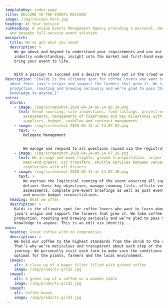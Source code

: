 ```yaml
---
templateKey: index-page
title: WELCOME TO THE EVENTS RACCOON
image: /img/raccoon_hero.jpg
heading: At Your Service
subheading: A unique Events Management Agency providing a personal, dedicated
  and bespoke full-service event solution.
mainpitch:
  title: We've got what you need!
  description: >
    We go above and beyond to understand your requirements and use our vast
    industry understanding, insight into the market and first-hand experience to
    bring your event to life.


    With a passion to succeed and a desire to stand out in the crowd we bring you personality, confidence, fun and professionalism all hand-delivered in a transparent solution.
description: "[Kaldi is the ultimate spot for coffee lovers who want to learn
  about their java’s origin and support the farmers that grew it. We take coffee
  production, roasting and brewing seriously and we’re glad to pass that
  knowledge to anyone.]"
intro:
  blurbs:
    - image: /img/screenshot-2020-04-14-at-14.06.39.png
      text: Venue sourcing, site inspections, food tastings, project meetings, risk
        assessments, managements of timeframes and key milestones with all
        suppliers, budget, cashflow and contract management.
    - image: /img/screenshot-2020-04-14-at-14.07.02.png
      text: >-
        Delegate Management


        We manage and respond to all questions raised via the registration process, manage attendee numbers to minimise cancellation charges, chase responses from late registrations, provide clear and accurate reporting prior to and during the life of the event.
    - image: /img/screenshot-2020-04-14-at-14.07.26.png
      text: We arrange and book flights, ground transportation, airport
        meet-and-greets, VIP transfers, shuttle services between venues, HSSE
        regulations with all drivers.
    - image: /img/screenshot-2020-04-14-at-14.07.40.png
      text: >
        We oversee the logistical running of the event ensuring all suppliers
        deliver their key objectives, manage rooming lists, offsite venues, risk
        assessments, complete pre-event briefings as well as post event debriefs
        and onsite budget reconciliations.
  heading: What we offer
  description: >
    Kaldi is the ultimate spot for coffee lovers who want to learn about their
    java’s origin and support the farmers that grew it. We take coffee
    production, roasting and brewing seriously and we’re glad to pass that
    knowledge to anyone. This is an edit via identity...
main:
  heading: Great coffee with no compromises
  description: >
    We hold our coffee to the highest standards from the shrub to the cup.
    That’s why we’re meticulous and transparent about each step of the coffee’s
    journey. We personally visit each farm to make sure the conditions are
    optimal for the plants, farmers and the local environment.
  image1:
    alt: A close-up of a paper filter filled with ground coffee
    image: /img/products-grid3.jpg
  image2:
    alt: A green cup of a coffee on a wooden table
    image: /img/products-grid2.jpg
  image3:
    alt: Coffee beans
    image: /img/products-grid1.jpg
---
```

